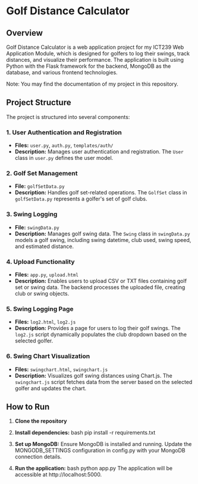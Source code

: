 # Golf Distance Calculator

## Overview

Golf Distance Calculator is a web application project for my ICT239 Web Application Module, which is designed for golfers to log their swings, track distances, and visualize their performance. The application is built using Python with the Flask framework for the backend, MongoDB as the database, and various frontend technologies.

Note: You may find the documentation of my project in this repository.

## Project Structure

The project is structured into several components:

### 1. User Authentication and Registration

- **Files:** `user.py`, `auth.py`, `templates/auth/`
- **Description:** Manages user authentication and registration. The `User` class in `user.py` defines the user model.

### 2. Golf Set Management

- **File:** `golfSetData.py`
- **Description:** Handles golf set-related operations. The `GolfSet` class in `golfSetData.py` represents a golfer's set of golf clubs.

### 3. Swing Logging

- **File:** `swingData.py`
- **Description:** Manages golf swing data. The `Swing` class in `swingData.py` models a golf swing, including swing datetime, club used, swing speed, and estimated distance.

### 4. Upload Functionality

- **Files:** `app.py`, `upload.html`
- **Description:** Enables users to upload CSV or TXT files containing golf set or swing data. The backend processes the uploaded file, creating club or swing objects.

### 5. Swing Logging Page

- **Files:** `log2.html`, `log2.js`
- **Description:** Provides a page for users to log their golf swings. The `log2.js` script dynamically populates the club dropdown based on the selected golfer.

### 6. Swing Chart Visualization

- **Files:** `swingchart.html`, `swingchart.js`
- **Description:** Visualizes golf swing distances using Chart.js. The `swingchart.js` script fetches data from the server based on the selected golfer and updates the chart.

## How to Run

1. **Clone the repository**

2. **Install dependencies:**
bash
pip install -r requirements.txt

3. **Set up MongoDB:**
Ensure MongoDB is installed and running.
Update the MONGODB_SETTINGS configuration in config.py with your MongoDB connection details.

4. **Run the application:**
bash
python app.py
The application will be accessible at http://localhost:5000.
